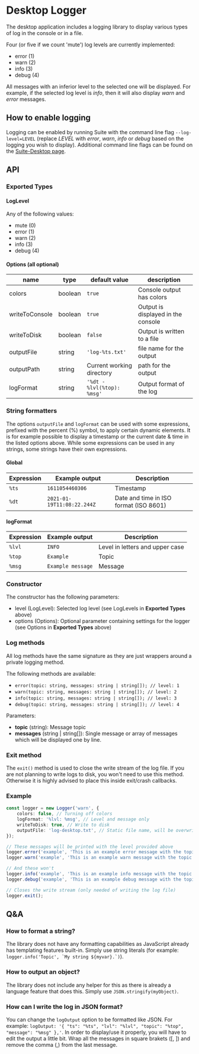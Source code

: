 # Desktop Logger
The desktop application includes a logging library to display various types of log in the console or in a file.

Four (or five if we count 'mute') log levels are currently implemented:
- error (1)
- warn (2)
- info (3)
- debug (4)

All messages with an inferior level to the selected one will be displayed. For example, if the selected log level is _info_, then it will also display _warn_ and _error_ messages.

## How to enable logging
Logging can be enabled by running Suite with the command line flag `--log-level=LEVEL` (replace _LEVEL_ with _error_, _warn_, _info_ or _debug_ based on the logging you wish to display). Additional command line flags can be found on the [Suite-Desktop page](../packages/suite-desktop.md).

## API
### Exported Types
#### LogLevel
Any of the following values:
- mute (0)
- error (1)
- warn (2)
- info (3)
- debug (4)

#### Options (all optional)
| name | type | default value | description |
| --- | --- | --- | --- |
| colors | boolean | `true` | Console output has colors |
| writeToConsole | boolean | `true` | Output is displayed in the console |
| writeToDisk | boolean | `false` | Output is written to a file |
| outputFile | string | `'log-%ts.txt'` | file name for the output |
| outputPath | string | Current working directory | path for the output |
| logFormat | string | `'%dt - %lvl(%top): %msg'` | Output format of the log |

### String formatters
The options `outputFile` and `logFormat` can be used with some expressions, prefixed with the percent (%) symbol, to apply certain dynamic elements. It is for example possible to display a timestamp or the current date & time in the listed options above. While some expressions can be used in any strings, some strings have their own expressions.

#### Global
| Expression | Example output | Description |
| --- | --- | --- |
| `%ts` | `1611054460306` | Timestamp |
| `%dt` | `2021-01-19T11:08:22.244Z` | Date and time in ISO format (ISO 8601) |

#### logFormat
| Expression | Example output | Description |
| --- | --- | --- |
| `%lvl` | `INFO` | Level in letters and upper case |
| `%top` | `Example` | Topic |
| `%msg` | `Example message` | Message |

### Constructor
The constructor has the following parameters:
- level (LogLevel): Selected log level (see LogLevels in **Exported Types** above)
- options (Options): Optional parameter containing settings for the logger (see Options in **Exported Types** above)

### Log methods
All log methods have the same signature as they are just wrappers around a private logging method.

The following methods are available:
- `error(topic: string, messages: string | string[]); // level: 1`
- `warn(topic: string, messages: string | string[]); // level: 2`
- `info(topic: string, messages: string | string[]); // level: 3`
- `debug(topic: string, messages: string | string[]); // level: 4`

Parameters:
- **topic** (string): Message topic
- **messages** (string | string[]): Single message or array of messages which will be displayed one by line. 

### Exit method
The `exit()` method is used to close the write stream of the log file. If you are not planning to write logs to disk, you won't need to use this method. Otherwise it is highly advised to place this inside exit/crash callbacks.

### Example
```typeScript
const logger = new Logger('warn', {
    colors: false, // Turning off colors
    logFormat: '%lvl: %msg', // Level and message only
    writeToDisk: true, // Write to disk
    outputFile: 'log-desktop.txt', // Static file name, will be overwritten if it exists
});

// These messages will be printed with the level provided above
logger.error('example', 'This is an example error message with the topic "example"');
logger.warn('example', 'This is an example warn message with the topic "example"');

// And these won't
logger.info('example', 'This is an example info message with the topic "example"');
logger.debug('example', 'This is an example debug message with the topic "example"');

// Closes the write stream (only needed of writing the log file)
logger.exit();
```

## Q&A
### How to format a string?
The library does not have any formatting capabilities as JavaScript already has templating features built-in. Simply use string literals (for example: ```logger.info('Topic', `My string ${myvar}.`)```).

### How to output an object?
The library does not include any helper for this as there is already a language feature that does this. Simply use `JSON.stringify(myObject)`.

### How can I write the log in JSON format?
You can change the `logOutput` option to be formatted like JSON. For example: `logOutput: '{ "ts": "%ts", "lvl": "%lvl", "topic": "%top", "message": "%msg" },'`. 
In order to display/use it properly, you will have to edit the output a little bit. Wrap all the messages in square brakets ([, ]) and remove the comma (,) from the last message. 

